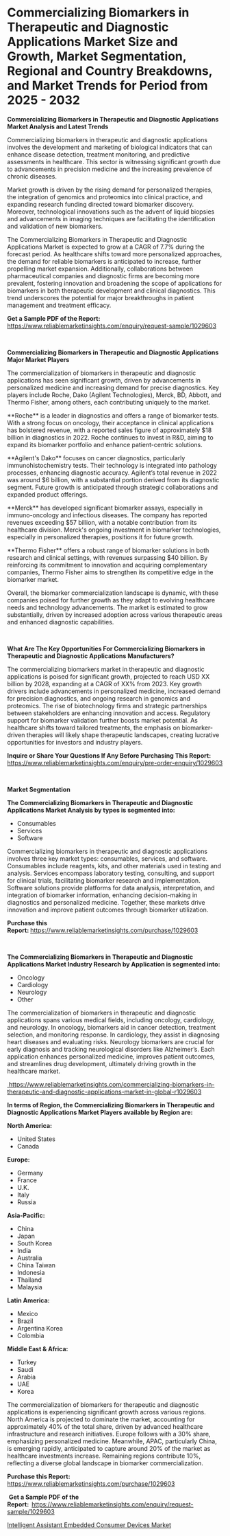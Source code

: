 <p><h1>Commercializing Biomarkers in Therapeutic and Diagnostic Applications Market Size and Growth, Market Segmentation, Regional and Country Breakdowns, and Market Trends for Period from 2025 -  2032</h1></p><p><strong>Commercializing Biomarkers in Therapeutic and Diagnostic Applications Market Analysis and Latest Trends</strong></p>
<p><p>Commercializing biomarkers in therapeutic and diagnostic applications involves the development and marketing of biological indicators that can enhance disease detection, treatment monitoring, and predictive assessments in healthcare. This sector is witnessing significant growth due to advancements in precision medicine and the increasing prevalence of chronic diseases. </p><p>Market growth is driven by the rising demand for personalized therapies, the integration of genomics and proteomics into clinical practice, and expanding research funding directed toward biomarker discovery. Moreover, technological innovations such as the advent of liquid biopsies and advancements in imaging techniques are facilitating the identification and validation of new biomarkers.</p><p>The Commercializing Biomarkers in Therapeutic and Diagnostic Applications Market is expected to grow at a CAGR of 7.7% during the forecast period. As healthcare shifts toward more personalized approaches, the demand for reliable biomarkers is anticipated to increase, further propelling market expansion. Additionally, collaborations between pharmaceutical companies and diagnostic firms are becoming more prevalent, fostering innovation and broadening the scope of applications for biomarkers in both therapeutic development and clinical diagnostics. This trend underscores the potential for major breakthroughs in patient management and treatment efficacy.</p></p>
<p><strong>Get a Sample PDF of the Report:&nbsp;</strong> <a href="https://www.reliablemarketinsights.com/enquiry/request-sample/1029603?utm_campaign=2885&utm_medium=2&utm_source=Github&utm_content=ia&utm_term=21032025&utm_id=commercializing-biomarkers-in-therapeutic-and-diagnostic-applications">https://www.reliablemarketinsights.com/enquiry/request-sample/1029603</a></p>
<p>&nbsp;</p>
<p><strong>Commercializing Biomarkers in Therapeutic and Diagnostic Applications Major Market Players</strong></p>
<p><p>The commercialization of biomarkers in therapeutic and diagnostic applications has seen significant growth, driven by advancements in personalized medicine and increasing demand for precise diagnostics. Key players include Roche, Dako (Agilent Technologies), Merck, BD, Abbott, and Thermo Fisher, among others, each contributing uniquely to the market.</p><p>**Roche** is a leader in diagnostics and offers a range of biomarker tests. With a strong focus on oncology, their acceptance in clinical applications has bolstered revenue, with a reported sales figure of approximately $18 billion in diagnostics in 2022. Roche continues to invest in R&D, aiming to expand its biomarker portfolio and enhance patient-centric solutions.</p><p>**Agilent's Dako** focuses on cancer diagnostics, particularly immunohistochemistry tests. Their technology is integrated into pathology processes, enhancing diagnostic accuracy. Agilent’s total revenue in 2022 was around $6 billion, with a substantial portion derived from its diagnostic segment. Future growth is anticipated through strategic collaborations and expanded product offerings.</p><p>**Merck** has developed significant biomarker assays, especially in immuno-oncology and infectious diseases. The company has reported revenues exceeding $57 billion, with a notable contribution from its healthcare division. Merck's ongoing investment in biomarker technologies, especially in personalized therapies, positions it for future growth.</p><p>**Thermo Fisher** offers a robust range of biomarker solutions in both research and clinical settings, with revenues surpassing $40 billion. By reinforcing its commitment to innovation and acquiring complementary companies, Thermo Fisher aims to strengthen its competitive edge in the biomarker market.</p><p>Overall, the biomarker commercialization landscape is dynamic, with these companies poised for further growth as they adapt to evolving healthcare needs and technology advancements. The market is estimated to grow substantially, driven by increased adoption across various therapeutic areas and enhanced diagnostic capabilities.</p></p>
<p>&nbsp;</p>
<p><strong>What Are The Key Opportunities For Commercializing Biomarkers in Therapeutic and Diagnostic Applications Manufacturers?</strong></p>
<p><p>The commercializing biomarkers market in therapeutic and diagnostic applications is poised for significant growth, projected to reach USD XX billion by 2028, expanding at a CAGR of XX% from 2023. Key growth drivers include advancements in personalized medicine, increased demand for precision diagnostics, and ongoing research in genomics and proteomics. The rise of biotechnology firms and strategic partnerships between stakeholders are enhancing innovation and access. Regulatory support for biomarker validation further boosts market potential. As healthcare shifts toward tailored treatments, the emphasis on biomarker-driven therapies will likely shape therapeutic landscapes, creating lucrative opportunities for investors and industry players.</p></p>
<p><strong>Inquire or Share Your Questions If Any Before Purchasing This Report:</strong> <a href="https://www.reliablemarketinsights.com/enquiry/pre-order-enquiry/1029603?utm_campaign=2885&utm_medium=2&utm_source=Github&utm_content=ia&utm_term=21032025&utm_id=commercializing-biomarkers-in-therapeutic-and-diagnostic-applications">https://www.reliablemarketinsights.com/enquiry/pre-order-enquiry/1029603</a></p>
<p>&nbsp;</p>
<p><strong>Market Segmentation</strong></p>
<p><strong>The Commercializing Biomarkers in Therapeutic and Diagnostic Applications Market Analysis by types is segmented into:</strong></p>
<p><ul><li>Consumables</li><li>Services</li><li>Software</li></ul></p>
<p><p>Commercializing biomarkers in therapeutic and diagnostic applications involves three key market types: consumables, services, and software. Consumables include reagents, kits, and other materials used in testing and analysis. Services encompass laboratory testing, consulting, and support for clinical trials, facilitating biomarker research and implementation. Software solutions provide platforms for data analysis, interpretation, and integration of biomarker information, enhancing decision-making in diagnostics and personalized medicine. Together, these markets drive innovation and improve patient outcomes through biomarker utilization.</p></p>
<p><strong>Purchase this Report:&nbsp;</strong><a href="https://www.reliablemarketinsights.com/purchase/1029603?utm_campaign=2885&utm_medium=2&utm_source=Github&utm_content=ia&utm_term=21032025&utm_id=commercializing-biomarkers-in-therapeutic-and-diagnostic-applications">https://www.reliablemarketinsights.com/purchase/1029603</a></p>
<p>&nbsp;</p>
<p><strong>The Commercializing Biomarkers in Therapeutic and Diagnostic Applications Market Industry Research by Application is segmented into:</strong></p>
<p><ul><li>Oncology</li><li>Cardiology</li><li>Neurology</li><li>Other</li></ul></p>
<p><p>The commercialization of biomarkers in therapeutic and diagnostic applications spans various medical fields, including oncology, cardiology, and neurology. In oncology, biomarkers aid in cancer detection, treatment selection, and monitoring response. In cardiology, they assist in diagnosing heart diseases and evaluating risks. Neurology biomarkers are crucial for early diagnosis and tracking neurological disorders like Alzheimer’s. Each application enhances personalized medicine, improves patient outcomes, and streamlines drug development, ultimately driving growth in the healthcare market.</p></p>
<p><a href="https://www.reliablemarketinsights.com/commercializing-biomarkers-in-therapeutic-and-diagnostic-applications-market-in-global-r1029603?utm_campaign=2885&utm_medium=2&utm_source=Github&utm_content=ia&utm_term=21032025&utm_id=commercializing-biomarkers-in-therapeutic-and-diagnostic-applications">&nbsp;https://www.reliablemarketinsights.com/commercializing-biomarkers-in-therapeutic-and-diagnostic-applications-market-in-global-r1029603</a></p>
<p><strong>In terms of Region, the Commercializing Biomarkers in Therapeutic and Diagnostic Applications Market Players available by Region are:</strong></p>
<p>
    <p> <strong> North America: </strong>
        <ul>
            <li>United States</li>
            <li>Canada</li>
        </ul>
        </p> 
    <p> <strong> Europe: </strong>
        <ul>
            <li>Germany</li>
            <li>France</li>
            <li>U.K.</li>
            <li>Italy</li>
            <li>Russia</li>
        </ul>
        </p> 
    <p> <strong> Asia-Pacific: </strong>
        <ul>
            <li>China</li>
            <li>Japan</li>
            <li>South Korea</li>
            <li>India</li>
            <li>Australia</li>
            <li>China Taiwan</li>
            <li>Indonesia</li>
            <li>Thailand</li>
            <li>Malaysia</li>
        </ul>
        </p> 
    <p> <strong> Latin America: </strong>
        <ul>
            <li>Mexico</li>
            <li>Brazil</li>
            <li>Argentina Korea</li>
            <li>Colombia</li>
        </ul>
        </p> 
    <p> <strong> Middle East & Africa: </strong>
        <ul>
            <li>Turkey</li>
            <li>Saudi</li>
            <li>Arabia</li>
            <li>UAE</li>
            <li>Korea</li>
        </ul>
    </p>
    </p>
<p><p>The commercialization of biomarkers for therapeutic and diagnostic applications is experiencing significant growth across various regions. North America is projected to dominate the market, accounting for approximately 40% of the total share, driven by advanced healthcare infrastructure and research initiatives. Europe follows with a 30% share, emphasizing personalized medicine. Meanwhile, APAC, particularly China, is emerging rapidly, anticipated to capture around 20% of the market as healthcare investments increase. Remaining regions contribute 10%, reflecting a diverse global landscape in biomarker commercialization.</p></p>
<p><strong>Purchase this Report: </strong><a href="https://www.reliablemarketinsights.com/purchase/1029603?utm_campaign=2885&utm_medium=2&utm_source=Github&utm_content=ia&utm_term=21032025&utm_id=commercializing-biomarkers-in-therapeutic-and-diagnostic-applications">https://www.reliablemarketinsights.com/purchase/1029603</a></p>
<p>&nbsp;<strong>Get a Sample PDF of the Report:&nbsp;&nbsp;</strong><a href="https://www.reliablemarketinsights.com/enquiry/request-sample/1029603?utm_campaign=2885&utm_medium=2&utm_source=Github&utm_content=ia&utm_term=21032025&utm_id=commercializing-biomarkers-in-therapeutic-and-diagnostic-applications">https://www.reliablemarketinsights.com/enquiry/request-sample/1029603</a></p>
<p><strong></strong></p>
<p><p><a href="https://github.com/azetehhasle/Market-Research-Report-List-1/blob/main/intelligent-assistant-embedded-consumer-devices-market.md?utm_campaign=2885&utm_medium=2&utm_source=Github&utm_content=ia&utm_term=21032025&utm_id=commercializing-biomarkers-in-therapeutic-and-diagnostic-applications">Intelligent Assistant Embedded Consumer Devices Market</a></p></p>